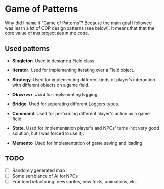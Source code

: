 # Game of Patterns

Why did I name it "Game of Patterns"? Because the main goal I followed was learn a lot of OOP design patterns (see below).
It means that that the core value of this project lies in the code.

## Used patterns

* **Singleton**. Used in designing Field class.

* **Iterator**. Used for implementing iterating over a Field object.

* **Strategy**. Used for implementing different kinds of player's interaction with different objects on a game field.

* **Observer**. Used for implementing logging.

* **Bridge**. Used for separating different Loggers types.

* **Command**. Used for performing different player's action on a game field.

* **State**. Used for implementation player's and NPCs' turns (not very good solution, but I was forced to use it).

* **Memento**. Used for implementation of game saving and loading.

## TODO

- [ ] Randomly generated map
- [ ] Some semblance of AI for NPCs
- [ ] Frontend refactoring: new sprites, new fonts, animations, etc.